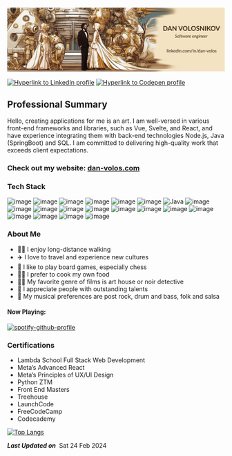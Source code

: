![banner image with name "Dan Volosnikov" and links to LinkedIn profile](banner-image.jpg)

[![Hyperlink to LinkedIn profile](https://img.shields.io/badge/linkedin-%230077B5.svg?style=for-the-badge&logo=linkedin)](https://www.linkedin.com/in/dan-volos/)
[![Hyperlink to Codepen profile](https://img.shields.io/badge/codepen-333333?style=for-the-badge&logo=codepen)](https://codepen.io/Volosnikov)


## Professional Summary

Hello, creating applications for me is an art. I am well-versed in various front-end frameworks and libraries, such as Vue, Svelte, and React, and have experience integrating them with back-end technologies Node.js, Java (SpringBoot) and SQL. I am committed to delivering high-quality work that exceeds client expectations.

### Check out my website: [dan-volos.com](https://portroyal.onrender.com/)

### Tech Stack
![image](https://img.shields.io/badge/Vue-41B883?style=for-the-badge&logo=vue.js&logoColor=white) ![image](https://img.shields.io/badge/Svelte-AA1E1E?style=for-the-badge&logo=svelte&logoColor=white) ![image](https://img.shields.io/badge/React-61DBFB?style=for-the-badge&logo=react&logoColor=white) ![image](https://img.shields.io/badge/TypeScript-007ACC?style=for-the-badge&logo=typescript&logoColor=white) ![image](https://img.shields.io/badge/JavaScript-323330?style=for-the-badge&logo=javascript&logoColor=F7DF1E) ![image](https://img.shields.io/badge/Tailwind-6D28D9?style=for-the-badge&logo=tailwindcss&logoColor=white) ![Java](https://img.shields.io/badge/java-%23ED8B00.svg?style=for-the-badge&logo=openjdk&logoColor=white) ![image](https://img.shields.io/badge/Spring_Boot-F2F4F9?style=for-the-badge&logo=spring-boot) ![image](https://img.shields.io/badge/Amazon_AWS-FF9900?style=for-the-badge&logo=amazonaws&logoColor=white) ![image](https://img.shields.io/badge/Node_js-F2F4F9?style=for-the-badge&logo=node.js) ![image](https://img.shields.io/badge/Databases-444444?style=for-the-badge&logo=redis&logoColor=white) ![image](https://img.shields.io/badge/MySQL-005C84?style=for-the-badge&logo=mysql&logoColor=white) ![image](https://img.shields.io/badge/HTML5-E34F26?style=for-the-badge&logo=html5&logoColor=white) ![image](https://img.shields.io/badge/CSS3-1572B6?style=for-the-badge&logo=css3&logoColor=white) ![image](https://img.shields.io/badge/json-5E5C5C?style=for-the-badge&logo=json&logoColor=white) ![image](https://img.shields.io/badge/VSCode-0078D4?style=for-the-badge&logo=visual%20studio%20code&logoColor=white) ![image](https://img.shields.io/badge/IntelliJ_IDEA-000000.svg?style=for-the-badge&logo=intellij-idea&logoColor=white) ![image](https://img.shields.io/badge/GIT-E44C30?style=for-the-badge&logo=git&logoColor=white) ![image](https://img.shields.io/badge/Microsoft_Office-D83B01?style=for-the-badge&logo=microsoft&logoColor=white) ![image](https://img.shields.io/badge/Slack-4A154B?style=for-the-badge&logo=slack&logoColor=white)

### About Me
- :walking_man: I enjoy long-distance walking
- :airplane: I love to travel and experience new cultures
- :game_die: I like to play board games, especially chess
- :man_cook: I prefer to cook my own food
- :male_detective: My favorite genre of films is art house or noir detective
- :clap: I appreciate people with outstanding talents
- :musical_keyboard: My musical preferences are post rock, drum and bass, folk and salsa

#### Now Playing:
[![spotify-github-profile](https://spotify-github-profile.vercel.app/api/view?uid=31l7nzuk3rggz6mw5twwqywvlyne&cover_image=true&theme=default&show_offline=false&background_color=121212&interchange=false)](https://github.com/kittinan/spotify-github-profile)

### Certifications
- Lambda School Full Stack Web Development
- Meta’s Advanced React
- Meta’s Principles of UX/UI Design
- Python ZTM
- Front End Masters
- Treehouse
- LaunchCode
- FreeCodeCamp
- Codecademy

[![Top Langs](https://github-readme-stats.vercel.app/api/top-langs/?username=lightofdavinci&layout=compact&langs_count=10)](https://github.com/anuraghazra/github-readme-stats)

<i><b>Last Updated on</b></i>&nbsp;<!-- LAST-UPDATE:START -->
Sat 24 Feb 2024
<!-- LAST-UPDATE:END -->

<!--
**lightofdavinci/lightofdavinci** is a ✨ _special_ ✨ repository because its `README.md` (this file) appears on your GitHub profile.

Here are some ideas to get you started:

- 🔭 I’m currently working on ...
- 🌱 I’m currently learning ...
- 👯 I’m looking to collaborate on ...
- 🤔 I’m looking for help with ...
- 💬 Ask me about ...
- 📫 How to reach me: ...
- 😄 Pronouns: ...
- ⚡ Fun fact: ...
-->
